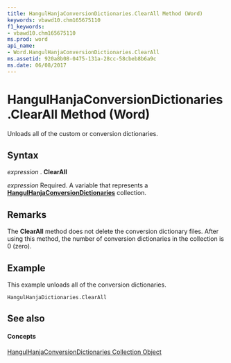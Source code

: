 ```yaml
---
title: HangulHanjaConversionDictionaries.ClearAll Method (Word)
keywords: vbawd10.chm165675110
f1_keywords:
- vbawd10.chm165675110
ms.prod: word
api_name:
- Word.HangulHanjaConversionDictionaries.ClearAll
ms.assetid: 920a8b08-0475-131a-28cc-58cbeb8b6a9c
ms.date: 06/08/2017
---
```



# HangulHanjaConversionDictionaries.ClearAll Method (Word)

Unloads all of the custom or conversion dictionaries.


## Syntax

 _expression_ . **ClearAll**

 _expression_ Required. A variable that represents a **[HangulHanjaConversionDictionaries](Word.hangulhanjaconversiondictionaries.md)** collection.


## Remarks

The  **ClearAll** method does not delete the conversion dictionary files. After using this method, the number of conversion dictionaries in the collection is 0 (zero).


## Example

This example unloads all of the conversion dictionaries.


```
HangulHanjaDictionaries.ClearAll
```


## See also


#### Concepts


[HangulHanjaConversionDictionaries Collection Object](Word.hangulhanjaconversiondictionaries.md)

